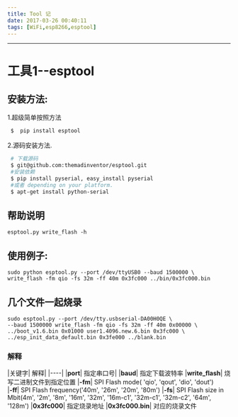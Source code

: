```yaml
---
title: Tool 记
date: 2017-03-26 00:40:11
tags: [WiFi,esp8266,esptool]
---
```

- - -
# 工具1--esptool

## 安装方法:
1.超级简单按照方法
``` bash 
 $  pip install esptool
```
2.源码安装方法.
``` bash 
 # 下载源码
 $ git@github.com:themadinventor/esptool.git
 #安装依赖
 $ pip install pyserial, easy_install pyserial 
 #或者 depending on your platform. 
 $ apt-get install python-serial
 ```
<!--more-->

## 帮助说明
```
esptool.py write_flash -h
```

## 使用例子:
```
sudo python esptool.py --port /dev/ttyUSB0 --baud 1500000 \
write_flash -fm qio -fs 32m -ff 40m 0x3fc000 ../bin/0x3fc000.bin
```
## 几个文件一起烧录
```
sudo esptool.py --port /dev/tty.usbserial-DA00H0QE \
--baud 1500000 write_flash -fm qio -fs 32m -ff 40m 0x00000 \
../boot_v1.6.bin 0x01000 user1.4096.new.6.bin 0x3fc000 \
../esp_init_data_default.bin 0x3fe000 ../blank.bin 
```
### 解释
|关键字| 解释|
|----|
|**port**|                 指定串口号|
|**baud**|               指定下载波特率
|**write_flash**|      烧写二进制文件到指定位置
|**-fm**|                  SPI Flash mode( 'qio', 'qout', 'dio', 'dout')     
|**-ff**|                    SPI Flash frequency('40m', '26m', '20m', '80m')
|**-fs**|                   SPI Flash size in Mbit(4m', '2m', '8m', '16m', '32m', '16m-c1', '32m-c1', '32m-c2', '64m', '128m')
|**0x3fc000**|         指定烧录地址
|**0x3fc000.bin**|   对应的烧录文件